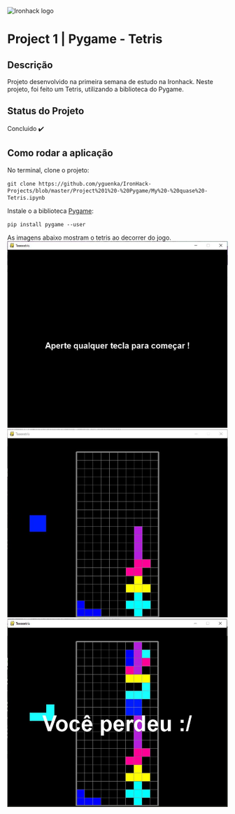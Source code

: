 ![Ironhack logo](https://i.imgur.com/1QgrNNw.png)

# Project 1 | Pygame - Tetris

## Descrição
Projeto desenvolvido na primeira semana de estudo na Ironhack. Neste projeto, foi feito um Tetris, utilizando a biblioteca do Pygame.

## Status do Projeto
Concluido :heavy_check_mark:

## Como rodar a aplicação
No terminal, clone o projeto:
```
git clone https://github.com/yguenka/IronHack-Projects/blob/master/Project%201%20-%20Pygame/My%20-%20quase%20-Tetris.ipynb
```


Instale o a biblioteca [Pygame](https://pypi.org/project/pygame/):

```
pip install pygame --user 
```

As imagens abaixo mostram o tetris ao decorrer do jogo.
![1](Capturar1.JPG)
![2](Capturar2.JPG)
![3](Capturar3.JPG)

